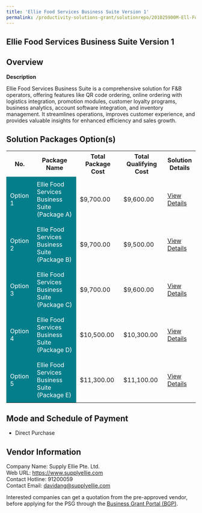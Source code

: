 ```yaml
---
title: 'Ellie Food Services Business Suite Version 1'
permalink: /productivity-solutions-grant/solutionrepo/201025900M-Ell-Food-SVCs-Busnss-Sut-v-1-FS
---
```


## Ellie Food Services Business Suite Version 1

## Overview

**Description**

Ellie Food Services Business Suite is a comprehensive solution for F&B operators, offering features like QR code ordering, online ordering with logistics integration, promotion modules, customer loyalty programs, business analytics, account software integration, and inventory management. It streamlines operations, improves customer experience, and provides valuable insights for enhanced efficiency and sales growth.

## Solution Packages Option(s)

<table>
<tr>
<th><b>No.</b></th>
<th><b>Package Name</b></th>
<th><b>Total Package Cost</b></th>
<th><b>Total Qualifying Cost</b></th>
<th><b>Solution Details</b></th>
</tr>
<tr>
<td style='padding: 10px; background-color: #037E8A; color: #FFFFFF;'>Option 1</td>
<td style='padding: 10px; background-color: #037E8A; color: #FFFFFF;'>Ellie Food Services Business Suite (Package A)</td>
<td style='padding: 10px;'>$9,700.00</td>
<td style='padding: 10px;'>$9,600.00</td>
<td style='padding: 10px;'><a href='/psg/201025900M_20240020_05092024_Desensitised_Annex3_Part1.pdf' target='_blank'>View Details</a></td>
</tr>
<tr>
<td style='padding: 10px; background-color: #037E8A; color: #FFFFFF;'>Option 2</td>
<td style='padding: 10px; background-color: #037E8A; color: #FFFFFF;'>Ellie Food Services Business Suite (Package B)</td>
<td style='padding: 10px;'>$9,700.00</td>
<td style='padding: 10px;'>$9,500.00</td>
<td style='padding: 10px;'><a href='/psg/201025900M_20240020_05092024_Desensitised_Annex3_Part2.pdf' target='_blank'>View Details</a></td>
</tr>
<tr>
<td style='padding: 10px; background-color: #037E8A; color: #FFFFFF;'>Option 3</td>
<td style='padding: 10px; background-color: #037E8A; color: #FFFFFF;'>Ellie Food Services Business Suite (Package C)</td>
<td style='padding: 10px;'>$9,700.00</td>
<td style='padding: 10px;'>$9,600.00</td>
<td style='padding: 10px;'><a href='/psg/201025900M_20240020_05092024_Desensitised_Annex3_Part3.pdf' target='_blank'>View Details</a></td>
</tr>
<tr>
<td style='padding: 10px; background-color: #037E8A; color: #FFFFFF;'>Option 4</td>
<td style='padding: 10px; background-color: #037E8A; color: #FFFFFF;'>Ellie Food Services Business Suite (Package D)								</td>
<td style='padding: 10px;'>$10,500.00</td>
<td style='padding: 10px;'>$10,300.00</td>
<td style='padding: 10px;'><a href='/psg/201025900M_20240020_05092024_Desensitised_Annex3_Part4.pdf' target='_blank'>View Details</a></td>
</tr>
<tr>
<td style='padding: 10px; background-color: #037E8A; color: #FFFFFF;'>Option 5</td>
<td style='padding: 10px; background-color: #037E8A; color: #FFFFFF;'>Ellie Food Services Business Suite (Package E)</td>
<td style='padding: 10px;'>$11,300.00</td>
<td style='padding: 10px;'>$11,100.00</td>
<td style='padding: 10px;'><a href='/psg/201025900M_20240020_05092024_Desensitised_Annex3_Part5.pdf' target='_blank'>View Details</a></td>
</tr>
</table>

## Mode and Schedule of Payment

 - Direct Purchase

## Vendor Information

 Company Name: Supply Ellie Pte. Ltd.<br>Web URL: https://www.supplyellie.com <br>Contact Hotline: 91200059 <br>Contact Email: davidang@supplyellie.com <br>

Interested companies can get a quotation from the pre-approved vendor, before applying for the PSG through the <a href='https://www.businessgrants.gov.sg/' target='_blank' rel='noopener'>Business Grant Portal (BGP)</a>.

<script src="/jquery/resize-tables.js"></script>
